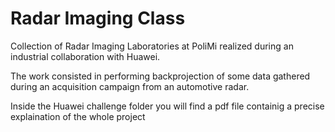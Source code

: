 # Radar Imaging Class

Collection of Radar Imaging Laboratories at PoliMi realized during an industrial collaboration with Huawei.

The work consisted in performing backprojection of some data gathered during an acquisition campaign from an automotive radar.

Inside the Huawei challenge folder you will find a pdf file containig a precise explaination of the whole project
